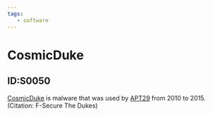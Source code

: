 ```yaml
---
tags:
   - software
---
```

# CosmicDuke
## ID:S0050
[CosmicDuke](/mitre/software/S0050) is malware that was used by [APT29](/mitre/groups/G0016) from 2010 to 2015. (Citation: F-Secure The Dukes)
